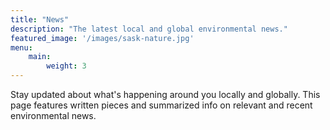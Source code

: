```yaml
---
title: "News"
description: "The latest local and global environmental news."
featured_image: '/images/sask-nature.jpg'
menu:
    main:
        weight: 3
---
```

Stay updated about what's happening around you locally and globally. This page features written pieces and summarized info on relevant and recent environmental news.
